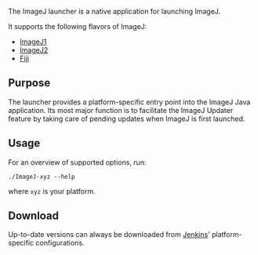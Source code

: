 The ImageJ launcher is a native application for launching ImageJ.

It supports the following flavors of ImageJ:

* [ImageJ1](https://github.com/fiji/ImageJA)
* [ImageJ2](https://github.com/imagej/imagej)
* [Fiji](https://github.com/fiji/fiji)

## Purpose

The launcher provides a platform-specific entry point into the ImageJ Java
application. Its most major function is to facilitate the ImageJ Updater
feature by taking care of pending updates when ImageJ is first launched.

## Usage

For an overview of supported options, run:

    ./ImageJ-xyz --help

where `xyz` is your platform.

## Download

Up-to-date versions can always be downloaded from
[Jenkins](http://jenkins.imagej.net/job/ImageJ-launcher/)' platform-specific
configurations.
